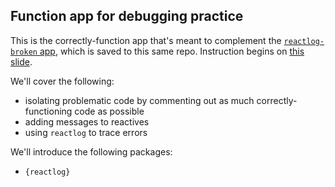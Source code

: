 ## Function app for debugging practice

This is the correctly-function app that's meant to complement the [`reactlog-broken` app](https://github.com/samanthacsik/EDS430-shiny-app/tree/main/reactlog-broken), which is saved to this same repo. Instruction begins on [this slide](https://ucsb-meds.github.io/EDS430-Shiny/#/debugging).

We'll cover the following:

-   isolating problematic code by commenting out as much correctly-functioning code as possible
-   adding messages to reactives
-   using `reactlog` to trace errors

We'll introduce the following packages:

-   `{reactlog}`
